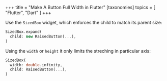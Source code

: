 +++
title = "Make A Button Full Width in Flutter"
[taxonomies]
topics = [ "Flutter", "Dart" ]
+++


Use the `SizedBox` widget, which enforces the child to match its parent size:

```dart
SizedBox.expand(
  child: new RaisedButton(...),
)
```

Using the `width` or `height` it only limits the streching in particular axis:

```dart
SizedBox(
  width: double.infinity,
  child: RaisedButton(...),
)
```
